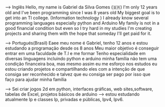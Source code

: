 --> Inglês
Hello, my name is Gabriel da Silva Gomes (🇧🇷)
I'm only 12 years old and I've been programming since I was 8 years old 
My biggest goal is to get into an TI college. (Information technology )
I already know several programming languages especially python and Arduino
My family is not in a good financial condition but even so I try hard in my studies 
I'm creating projects and sharing them with the hope that someday I'll get paid for it. 

--> Portugués(Brasil)
Eaee meu nome é Gabriel, tenho 12 anos e estou estudando a  programação desde os 8 anos
Meu maior objetivo é conseguir entrar em uma faculdade de T.I e me formar
Tenho especialidade em diversas linguagens incluindo python e arduino
minha família não tem uma condição financeira boa, mas mesmo assim eu me esforço nos estudos
eu estou criando projetos e compartilhando eles com a intenção de que consiga ser reconhecido e talvez 
que eu consiga ser pago por isso que faço para ajudar minha família 

--> Sei criar jogos 2d em python, interfaces gráficas, web sites,software, tabelas de Excel, projetos básicos de arduino
--> estou estudando atualmente Ip e classes Ip, privadas e públicas, Ipv4, Ipv6.
